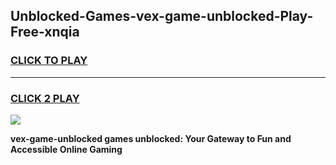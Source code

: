 
## Unblocked-Games-vex-game-unblocked-Play-Free-xnqia
<h3>
<a href="https://premium76.site?title=vex-game-unblocked&ref=21A">CLICK TO PLAY</a></h3>
<hr>

<h3>
<a href="https://premium76.site?title=vex-game-unblocked&ref=21A">CLICK 2 PLAY</a>
  
</h3>

<a href="https://premium76.site?title=vex-game-unblocked&ref=21A"><img src="https://clearcache.store/games.png"></a>


**vex-game-unblocked games unblocked: Your Gateway to Fun and Accessible Online Gaming**
